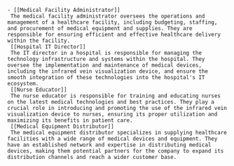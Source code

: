     - [[Medical Facility Administrator]]
     The medical facility administrator oversees the operations and management of a healthcare facility, including budgeting, staffing, and procurement of medical equipment and supplies. They are responsible for ensuring efficient and effective healthcare delivery within the facility.
     [[Hospital IT Director]]
     The IT director in a hospital is responsible for managing the technology infrastructure and systems within the hospital. They oversee the implementation and maintenance of medical devices, including the infrared vein visualization device, and ensure the smooth integration of these technologies into the hospital's IT ecosystem.
     [[Nurse Educator]]
     The nurse educator is responsible for training and educating nurses on the latest medical technologies and best practices. They play a crucial role in introducing and promoting the use of the infrared vein visualization device to nurses, ensuring its proper utilization and maximizing its benefits in patient care.
     [[Medical Equipment Distributor]]
     The medical equipment distributor specializes in supplying healthcare facilities with a wide range of medical devices and equipment. They have an established network and expertise in distributing medical devices, making them potential partners for the company to expand its distribution channels and reach a wider customer base.

